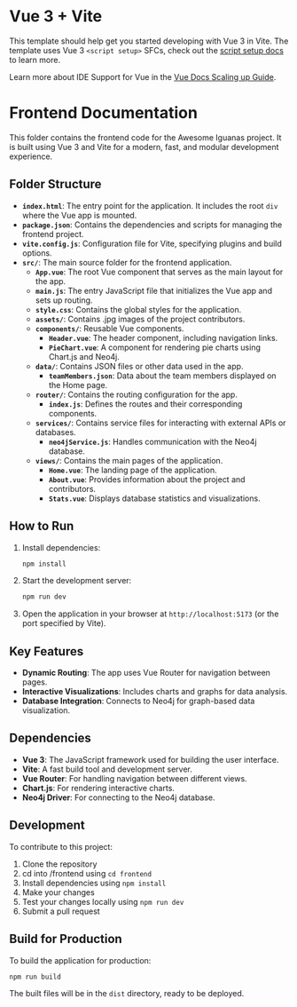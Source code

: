 # Vue 3 + Vite

This template should help get you started developing with Vue 3 in Vite. The template uses Vue 3 `<script setup>` SFCs, check out the [script setup docs](https://v3.vuejs.org/api/sfc-script-setup.html#sfc-script-setup) to learn more.

Learn more about IDE Support for Vue in the [Vue Docs Scaling up Guide](https://vuejs.org/guide/scaling-up/tooling.html#ide-support).

# Frontend Documentation

This folder contains the frontend code for the Awesome Iguanas project. It is built using Vue 3 and Vite for a modern, fast, and modular development experience.

## Folder Structure

- **`index.html`**: The entry point for the application. It includes the root `div` where the Vue app is mounted.
- **`package.json`**: Contains the dependencies and scripts for managing the frontend project.
- **`vite.config.js`**: Configuration file for Vite, specifying plugins and build options.
- **`src/`**: The main source folder for the frontend application.
  - **`App.vue`**: The root Vue component that serves as the main layout for the app.
  - **`main.js`**: The entry JavaScript file that initializes the Vue app and sets up routing.
  - **`style.css`**: Contains the global styles for the application.
  - **`assets/`**: Contains .jpg images of the project contributors.
  - **`components/`**: Reusable Vue components.
    - **`Header.vue`**: The header component, including navigation links.
    - **`PieChart.vue`**: A component for rendering pie charts using Chart.js and Neo4j.
  - **`data/`**: Contains JSON files or other data used in the app.
    - **`teamMembers.json`**: Data about the team members displayed on the Home page.
  - **`router/`**: Contains the routing configuration for the app.
    - **`index.js`**: Defines the routes and their corresponding components.
  - **`services/`**: Contains service files for interacting with external APIs or databases.
    - **`neo4jService.js`**: Handles communication with the Neo4j database.
  - **`views/`**: Contains the main pages of the application.
    - **`Home.vue`**: The landing page of the application.
    - **`About.vue`**: Provides information about the project and contributors.
    - **`Stats.vue`**: Displays database statistics and visualizations.

## How to Run

1. Install dependencies:
   ```bash
   npm install
   ```

2. Start the development server:
   ```bash
   npm run dev
   ```

3. Open the application in your browser at `http://localhost:5173` (or the port specified by Vite).

## Key Features

- **Dynamic Routing**: The app uses Vue Router for navigation between pages.
- **Interactive Visualizations**: Includes charts and graphs for data analysis.
- **Database Integration**: Connects to Neo4j for graph-based data visualization.

## Dependencies

- **Vue 3**: The JavaScript framework used for building the user interface.
- **Vite**: A fast build tool and development server.
- **Vue Router**: For handling navigation between different views.
- **Chart.js**: For rendering interactive charts.
- **Neo4j Driver**: For connecting to the Neo4j database.

## Development

To contribute to this project:

1. Clone the repository
2. cd into /frontend using `cd frontend`
3. Install dependencies using `npm install`
4. Make your changes
5. Test your changes locally using `npm run dev`
6. Submit a pull request

## Build for Production

To build the application for production:

```bash
npm run build
```

The built files will be in the `dist` directory, ready to be deployed.
